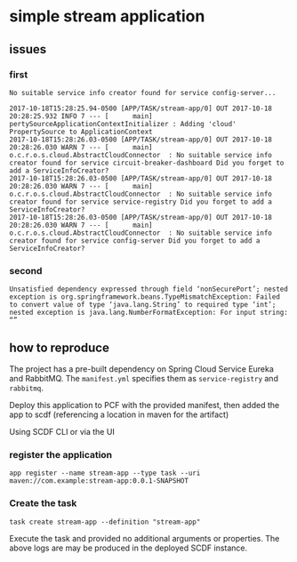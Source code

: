 # simple stream application
## issues
### first 
`No suitable service info creator found for service config-server...`

```
2017-10-18T15:28:25.94-0500 [APP/TASK/stream-app/0] OUT 2017-10-18 20:28:25.932 INFO 7 --- [      main] pertySourceApplicationContextInitializer : Adding 'cloud' PropertySource to ApplicationContext
2017-10-18T15:28:26.03-0500 [APP/TASK/stream-app/0] OUT 2017-10-18 20:28:26.030 WARN 7 --- [      main] o.c.r.o.s.cloud.AbstractCloudConnector  : No suitable service info creator found for service circuit-breaker-dashboard Did you forget to add a ServiceInfoCreator?
2017-10-18T15:28:26.03-0500 [APP/TASK/stream-app/0] OUT 2017-10-18 20:28:26.030 WARN 7 --- [      main] o.c.r.o.s.cloud.AbstractCloudConnector  : No suitable service info creator found for service service-registry Did you forget to add a ServiceInfoCreator?
2017-10-18T15:28:26.03-0500 [APP/TASK/stream-app/0] OUT 2017-10-18 20:28:26.030 WARN 7 --- [      main] o.c.r.o.s.cloud.AbstractCloudConnector  : No suitable service info creator found for service config-server Did you forget to add a ServiceInfoCreator?
```

### second 
`Unsatisfied dependency expressed through field ‘nonSecurePort’; nested exception is org.springframework.beans.TypeMismatchException: Failed to convert value of type ‘java.lang.String’ to required type ‘int’; nested exception is java.lang.NumberFormatException: For input string: “”`

## how to reproduce
The project has a pre-built dependency on Spring Cloud Service Eureka and RabbitMQ. The `manifest.yml` specifies them as `service-registry` and `rabbitmq`.

Deploy this application to PCF with the provided manifest, then added the app to scdf (referencing a location in maven for the artifact)

Using SCDF CLI or via the UI

### register the application

`app register --name stream-app --type task --uri maven://com.example:stream-app:0.0.1-SNAPSHOT`

### Create the task

`task create stream-app --definition "stream-app"`

Execute the task and provided no additional arguments or properties. The above logs are may be produced in the deployed SCDF instance. 
